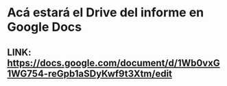 # Acá estará el Drive del informe en Google Docs
## LINK: https://docs.google.com/document/d/1Wb0vxG1WG754-reGpb1aSDyKwf9t3Xtm/edit

